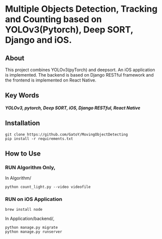 # Multiple Objects Detection, Tracking and Counting based on YOLOv3(Pytorch), Deep SORT, Django and iOS.

## About

This project combines YOLOv3(pyTorch) and deepsort. An iOS application is implemented. The backend is based on Django RESTful framework and the frontend is implemented on React Native.

## Key Words

##### YOLOv3, pytorch, Deep SORT, iOS, Django RESTful, React Native

## Installation

	git clone https://github.com/GatoY/MovingObjectDetecting
	pip install -r requirements.txt

## How to Use

### RUN Algorithm Only,

In Algorithm/

	python count_light.py --video videofile

### RUN on iOS Application

	brew install node

In Application/backend/,
	
	python manage.py migrate
	python manage.py runserver 
	
